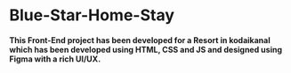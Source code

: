 # Blue-Star-Home-Stay
#### This Front-End project has been developed for a Resort in kodaikanal which has been developed using HTML, CSS and JS and designed using Figma with a rich UI/UX.
